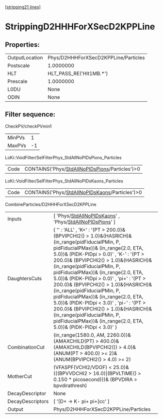 [[stripping21 lines]](./stripping21-index)

# StrippingD2HHHForXSecD2KPPLine

## Properties:

|                |                                      |
|----------------|--------------------------------------|
| OutputLocation | Phys/D2HHHForXSecD2KPPLine/Particles |
| Postscale      | 1.0000000                            |
| HLT            | HLT_PASS_RE('Hlt1MB.\*')             |
| Prescale       | 1.0000000                            |
| L0DU           | None                                 |
| ODIN           | None                                 |

## Filter sequence:

CheckPV/checkPVmin1

|        |     |
|--------|-----|
| MinPVs | 1   |
| MaxPVs | -1  |

LoKi::VoidFilter/SelFilterPhys_StdAllNoPIDsPions_Particles

|      |                                                                                                    |
|------|----------------------------------------------------------------------------------------------------|
| Code | CONTAINS('Phys/[StdAllNoPIDsPions](./stripping21-commonparticles-stdallnopidspions)/Particles')\>0 |

LoKi::VoidFilter/SelFilterPhys_StdAllNoPIDsKaons_Particles

|      |                                                                                                    |
|------|----------------------------------------------------------------------------------------------------|
| Code | CONTAINS('Phys/[StdAllNoPIDsKaons](./stripping21-commonparticles-stdallnopidskaons)/Particles')\>0 |

CombineParticles/D2HHHForXSecD2KPPLine

|                  |                                                                                                                                                                                                                                                                                                                                                                                                                                                                                                                                                                                                                                                          |
|------------------|----------------------------------------------------------------------------------------------------------------------------------------------------------------------------------------------------------------------------------------------------------------------------------------------------------------------------------------------------------------------------------------------------------------------------------------------------------------------------------------------------------------------------------------------------------------------------------------------------------------------------------------------------------|
| Inputs           | [ 'Phys/[StdAllNoPIDsKaons](./stripping21-commonparticles-stdallnopidskaons)' , 'Phys/[StdAllNoPIDsPions](./stripping21-commonparticles-stdallnopidspions)' ]                                                                                                                                                                                                                                                                                                                                                                                                                                                                                          |
| DaughtersCuts    | { '' : 'ALL' , 'K+' : '(PT \> 200.0)& (BPVIPCHI2() \> 1.0)&(HASRICH)& (in_range(pidFiducialPMin, P, pidFiducialPMax))& (in_range(2.0, ETA, 5.0))& (PIDK-PIDpi \> 0.0)' , 'K-' : '(PT \> 200.0)& (BPVIPCHI2() \> 1.0)&(HASRICH)& (in_range(pidFiducialPMin, P, pidFiducialPMax))& (in_range(2.0, ETA, 5.0))& (PIDK-PIDpi \> 0.0)' , 'pi+' : '(PT \> 200.0)& (BPVIPCHI2() \> 1.0)&(HASRICH)& (in_range(pidFiducialPMin, P, pidFiducialPMax))& (in_range(2.0, ETA, 5.0))& (PIDK-PIDpi \< 3.0)' , 'pi-' : '(PT \> 200.0)& (BPVIPCHI2() \> 1.0)&(HASRICH)& (in_range(pidFiducialPMin, P, pidFiducialPMax))& (in_range(2.0, ETA, 5.0))& (PIDK-PIDpi \< 3.0)' } |
| CombinationCut   | (in_range(1580.0, AM, 2260.0))& (AMAXCHILD(PT) \> 400.0)& (AMAXCHILD(BPVIPCHI2()) \> 4.0)& (ANUM(PT \> 400.0) \>= 2)& (ANUM(BPVIPCHI2() \> 4.0) \>= 2)                                                                                                                                                                                                                                                                                                                                                                                                                                                                                                   |
| MotherCut        | (VFASPF(VCHI2/VDOF) \< 25.0)& (((BPVVDCHI2 \> 16.0)\|(BPVLTIME() \> 0.150 \* picosecond)))& (BPVDIRA \> bpvdirathresh)                                                                                                                                                                                                                                                                                                                                                                                                                                                                                                                                   |
| DecayDescriptor  | None                                                                                                                                                                                                                                                                                                                                                                                                                                                                                                                                                                                                                                                     |
| DecayDescriptors | [ '[D+ -\> K- pi+ pi+]cc' ]                                                                                                                                                                                                                                                                                                                                                                                                                                                                                                                                                                                                                          |
| Output           | Phys/D2HHHForXSecD2KPPLine/Particles                                                                                                                                                                                                                                                                                                                                                                                                                                                                                                                                                                                                                     |

